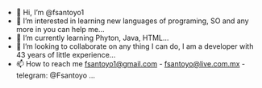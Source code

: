 - 👋 Hi, I’m @fsantoyo1
- 👀 I’m interested in learning new languages of programing, SO and any more in you can help me...
- 🌱 I’m currently learning Phyton, Java, HTML...
- 💞️ I’m looking to collaborate on any thing I can do, I am a developer with 43 years of little experience...
- 📫 How to reach me fsantoyo1@gmail.com - fsantoyo@live.com.mx - telegram: @Fsantoyo ...

<!---
fsantoyo1/fsantoyo1 is a ✨ special ✨ repository because its `README.md` (this file) appears on your GitHub profile.
You can click the Preview link to take a look at your changes.
--->
